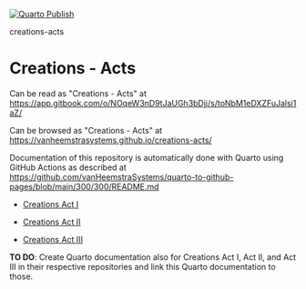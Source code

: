 [![Quarto Publish](https://github.com/vanHeemstraSystems/creations-acts/actions/workflows/publish.yml/badge.svg)](https://github.com/vanHeemstraSystems/creations-acts/actions/workflows/publish.yml)

creations-acts
# Creations - Acts

Can be read as "Creations - Acts" at https://app.gitbook.com/o/NOqeW3nD9tJaUGh3bDjj/s/toNbM1eDXZFuJalsi1aZ/

Can be browsed as "Creations - Acts" at https://vanheemstrasystems.github.io/creations-acts/

Documentation of this repository is automatically done with Quarto using GitHub Actions as described at https://github.com/vanHeemstraSystems/quarto-to-github-pages/blob/main/300/300/README.md

- [Creations Act I](https://github.com/vanHeemstraSystems/creations-act-i)

- [Creations Act II](https://github.com/vanHeemstraSystems/creations-act-ii)

- [Creations Act III](https://github.com/vanHeemstraSystems/creations-act-iii)

**TO DO**: Create Quarto documentation also for Creations Act I, Act II, and Act III in their respective repositories and link this Quarto documentation to those.

